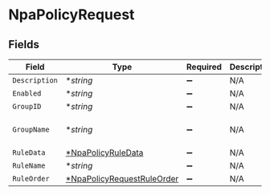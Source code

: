 # NpaPolicyRequest


## Fields

| Field                                                                          | Type                                                                           | Required                                                                       | Description                                                                    | Example                                                                        |
| ------------------------------------------------------------------------------ | ------------------------------------------------------------------------------ | ------------------------------------------------------------------------------ | ------------------------------------------------------------------------------ | ------------------------------------------------------------------------------ |
| `Description`                                                                  | **string*                                                                      | :heavy_minus_sign:                                                             | N/A                                                                            | any                                                                            |
| `Enabled`                                                                      | **string*                                                                      | :heavy_minus_sign:                                                             | N/A                                                                            | 1                                                                              |
| `GroupID`                                                                      | **string*                                                                      | :heavy_minus_sign:                                                             | N/A                                                                            | 1                                                                              |
| `GroupName`                                                                    | **string*                                                                      | :heavy_minus_sign:                                                             | N/A                                                                            | My policy group                                                                |
| `RuleData`                                                                     | [*NpaPolicyRuleData](../../models/shared/npapolicyruledata.md)                 | :heavy_minus_sign:                                                             | N/A                                                                            |                                                                                |
| `RuleName`                                                                     | **string*                                                                      | :heavy_minus_sign:                                                             | N/A                                                                            | vantest                                                                        |
| `RuleOrder`                                                                    | [*NpaPolicyRequestRuleOrder](../../models/shared/npapolicyrequestruleorder.md) | :heavy_minus_sign:                                                             | N/A                                                                            |                                                                                |